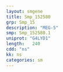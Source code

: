 ```yaml
---
layout: smgene
title: Smp_152580
grp: Smp_15
description: "MEG-5"
smp: Smp_152580.1
uniprot: "G4LYD1"
length:   240
cdd: "ns"
kk: ns
categories: sm
---
```

